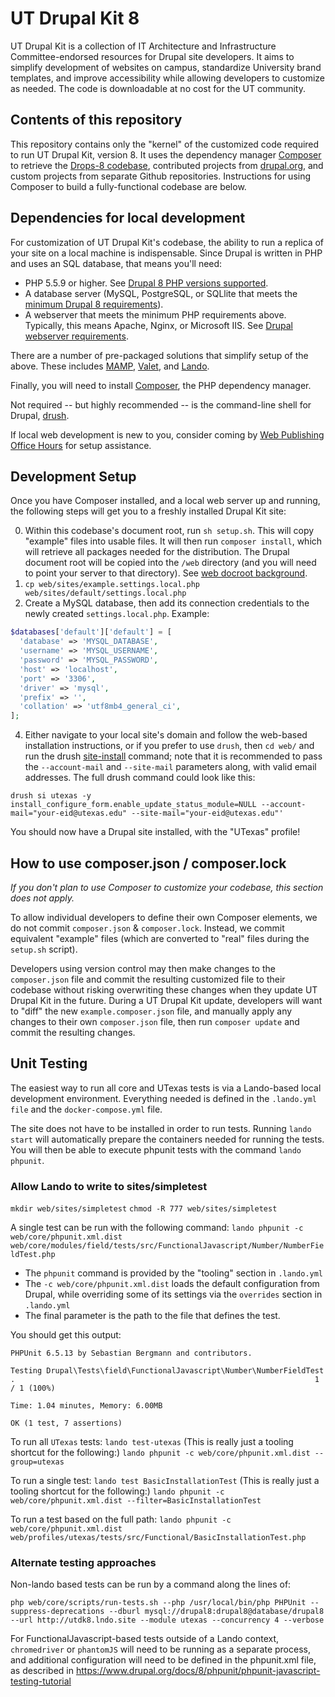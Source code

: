 # UT Drupal Kit 8
UT Drupal Kit is a collection of IT Architecture and Infrastructure Committee-endorsed resources for Drupal site developers. It aims to simplify development of websites on campus, standardize University brand templates, and improve accessibility while allowing developers to customize as needed. The code is downloadable at no cost for the UT community.

## Contents of this repository

This repository contains only the "kernel" of the customized code required to run UT Drupal Kit, version 8. It uses the dependency manager [Composer](https://getcomposer.org/) to retrieve the [Drops-8 codebase](https://github.com/pantheon-systems/drops-8), contributed projects from [drupal.org](https://drupal.org), and custom projects from separate Github repositories. Instructions for using Composer to build a fully-functional codebase are below.

## Dependencies for local development
For customization of UT Drupal Kit's codebase, the ability to run a replica of your site on a local machine is indispensable. Since Drupal is written in PHP and uses an SQL database, that means you'll need:
- PHP 5.5.9 or higher. See [Drupal 8 PHP versions supported](https://www.drupal.org/docs/8/system-requirements/drupal-8-php-requirements).
- A database server (MySQL, PostgreSQL, or SQLlite that meets the [minimum Drupal 8 requirements](https://www.drupal.org/docs/8/system-requirements/database-server)).
- A webserver that meets the minimum PHP requirements above. Typically, this means Apache, Nginx, or Microsoft IIS. See [Drupal webserver requirements](https://www.drupal.org/docs/8/system-requirements/web-server).

There are a number of pre-packaged solutions that simplify setup of the above. These includes [MAMP](https://www.mamp.info/en/), [Valet](https://laravel.com/docs/5.6/valet), and [Lando](https://docs.devwithlando.io/).

Finally, you will need to install [Composer](https://getcomposer.org/doc/00-intro.md), the PHP dependency manager.

Not required -- but highly recommended -- is the command-line shell for Drupal, [drush](http://www.drush.org/).

If local web development is new to you, consider coming by [Web Publishing Office Hours](https://sites.utexas.edu/web-publishing-office-hours/) for setup assistance.


## Development Setup
Once you have Composer installed, and a local web server up and running, the following steps will get you to a freshly installed Drupal Kit site:

0. Within this codebase's document root, run `sh setup.sh`. This will copy "example" files into usable files. It will then run `composer install`, which will retrieve all packages needed for the distribution. The Drupal document root will be copied into the `/web` directory (and you will need to point your server to
that directory). See [web docroot background](https://www.drupal.org/node/2767907).
2. `cp web/sites/example.settings.local.php web/sites/default/settings.local.php`
3. Create a MySQL database, then add its connection credentials to the newly created `settings.local.php`. Example:

```php
$databases['default']['default'] = [
  'database' => 'MYSQL_DATABASE',
  'username' => 'MYSQL_USERNAME',
  'password' => 'MYSQL_PASSWORD',
  'host' => 'localhost',
  'port' => '3306',
  'driver' => 'mysql',
  'prefix' => '',
  'collation' => 'utf8mb4_general_ci',
];
```

4. Either navigate to your local site's domain and follow the web-based installation instructions, or if you prefer to use `drush`, then `cd web/` and run the drush [site-install](https://drushcommands.com/drush-8x/core/site-install/) command; note that it is recommended to pass the `--account-mail` and `--site-mail` parameters along, with valid email addresses. The full drush command could look like this:

```
drush si utexas -y install_configure_form.enable_update_status_module=NULL --account-mail="your-eid@utexas.edu" --site-mail="your-eid@utexas.edu"'
```

You should now have a Drupal site installed, with the "UTexas" profile!

## How to use composer.json / composer.lock
*If you don't plan to use Composer to customize your codebase, this section does not apply.*

To allow individual developers to define their own Composer elements, we do not
commit `composer.json` & `composer.lock`. Instead, we commit equivalent "example"
files (which are converted to "real" files during the `setup.sh` script).

Developers using version control may then make changes to the `composer.json` file and commit the resulting customized file to their codebase without risking overwriting these changes when they update UT Drupal Kit in the future. During a UT Drupal Kit update, developers will want to "diff" the new `example.composer.json` file, and manually apply any changes to their own `composer.json` file, then run `composer update` and commit the resulting changes.

## Unit Testing
The easiest way to run all core and UTexas tests is via a Lando-based local development environment. Everything needed is defined in the `.lando.yml file` and the `docker-compose.yml` file. 

The site does not have to be installed in order to run tests. Running `lando start` will automatically prepare the containers needed for running the tests. You will then be able to execute phpunit tests with the command `lando phpunit`.

### Allow Lando to write to sites/simpletest
`mkdir web/sites/simpletest`
`chmod -R 777 web/sites/simpletest`

A single test can be run with the following command:
`lando phpunit -c web/core/phpunit.xml.dist web/core/modules/field/tests/src/FunctionalJavascript/Number/NumberFieldTest.php`

- The `phpunit` command is provided by the "tooling" section in `.lando.yml`
- The `-c web/core/phpunit.xml.dist` loads the default configuration from Drupal, while overriding some of its settings via the `overrides` section in `.lando.yml`
- The final parameter is the path to the file that defines the test.

You should get this output:

```
PHPUnit 6.5.13 by Sebastian Bergmann and contributors.

Testing Drupal\Tests\field\FunctionalJavascript\Number\NumberFieldTest
.                                                                   1 / 1 (100%)

Time: 1.04 minutes, Memory: 6.00MB

OK (1 test, 7 assertions)
```

To run all `UTexas` tests:
`lando test-utexas` 
(This is really just a tooling shortcut for the following:)
`lando phpunit -c web/core/phpunit.xml.dist --group=utexas`

To run a single test:
`lando test BasicInstallationTest`
(This is really just a tooling shortcut for the following:)
`lando phpunit -c web/core/phpunit.xml.dist --filter=BasicInstallationTest`

To run a test based on the full path:
`lando phpunit -c web/core/phpunit.xml.dist web/profiles/utexas/tests/src/Functional/BasicInstallationTest.php`

### Alternate testing approaches
Non-lando based tests can be run by a command along the lines of:

```
php web/core/scripts/run-tests.sh --php /usr/local/bin/php PHPUnit --suppress-deprecations --dburl mysql://drupal8:drupal8@database/drupal8 --url http://utdk8.lndo.site --module utexas --concurrency 4 --verbose
```

For FunctionalJavascript-based tests outside of a Lando context, `chromedriver` or `phantomJS` will need to be running as a separate process, and additional configuration will need to be defined in the phpunit.xml file, as described in https://www.drupal.org/docs/8/phpunit/phpunit-javascript-testing-tutorial